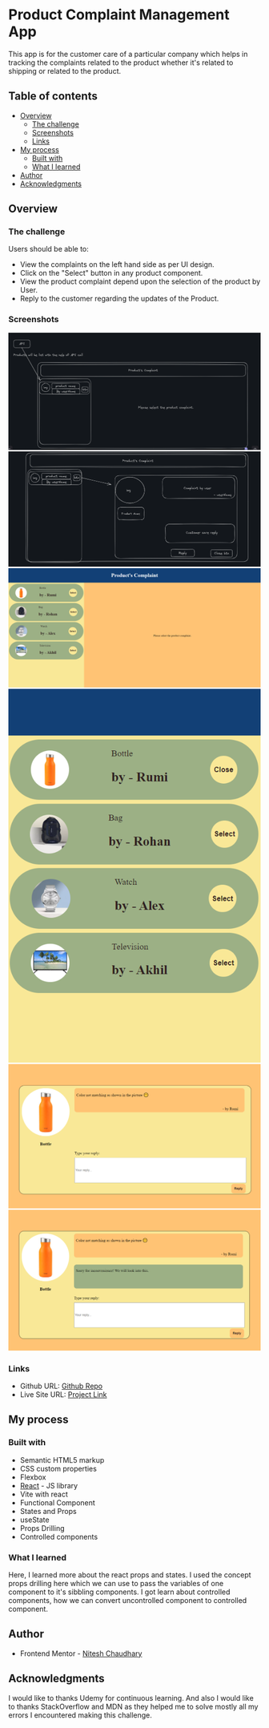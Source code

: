 # Product Complaint Management App

This app is for the customer care of a particular company which helps in tracking the complaints related to the product whether it's related to shipping or related to the product.

## Table of contents

- [Overview](#overview)
  - [The challenge](#the-challenge)
  - [Screenshots](#screenshot)
  - [Links](#links)
- [My process](#my-process)
  - [Built with](#built-with)
  - [What I learned](#what-i-learned)
- [Author](#author)
- [Acknowledgments](#acknowledgments)

## Overview

### The challenge

Users should be able to:

- View the complaints on the left hand side as per UI design.
- Click on the "Select" button in any product component.
- View the product complaint depend upon the selection of the product by User.
- Reply to the customer regarding the updates of the Product.

### Screenshots

![UI Design of Home page](./public/UI%20design%201.PNG)
![UI Design of Complaint component](./public/UI%20design%202.PNG)
![Screenshot of Home page](./public/Home%20page.PNG)
![Screenshot of Product Listing](./public/Complaint%20List.PNG)
![Screenshot of Complaint Box](./public/Complaint%20Box.PNG)
![Screenshot of Customer Care reply](./public/Reply%20by%20Customer%20Care.PNG)

### Links

- Github URL: [Github Repo](https://github.com/Nitesh-bit/Product-Complaint-Management-App/tree/master?tab=readme-ov-file)
- Live Site URL: [Project Link](https://products-complaint-management-app.netlify.app/)

## My process

### Built with

- Semantic HTML5 markup
- CSS custom properties
- Flexbox
- [React](https://reactjs.org/) - JS library
- Vite with react
- Functional Component
- States and Props
- useState
- Props Drilling
- Controlled components

### What I learned

Here, I learned more about the react props and states. I used the concept props drilling here which we can use to pass the variables of one component to it's sibbling components. I got learn about controlled components, how we can convert uncontrolled component to controlled component.

## Author

- Frontend Mentor - [Nitesh Chaudhary](https://www.frontendmentor.io/profile/Nitesh-bit)

## Acknowledgments

I would like to thanks Udemy for continuous learning. And also I would like to thanks StackOverflow and MDN as they helped me to solve mostly all my errors I encountered making this challenge.
